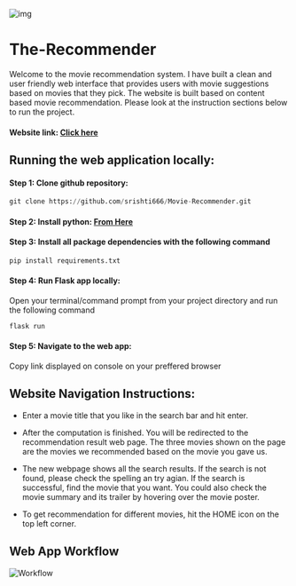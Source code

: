 ![img](https://user-images.githubusercontent.com/85846340/170845822-47fdd121-9ae2-4972-b7ff-9e8eaa49ad92.png)

# The-Recommender

Welcome to the movie recommendation system. I have built a clean and user friendly web interface that provides users with movie suggestions based on movies that they pick. The website is built based on content based movie recommendation. Please look at the instruction sections below to run the project.  

#### Website link: [Click here](https://movie-recommender1111.herokuapp.com/)

## Running the web application locally: 

#### Step 1: Clone github repository:
```python
git clone https://github.com/srishti666/Movie-Recommender.git 
```

#### Step 2: Install python: [From Here](https://www.python.org/downloads/)


#### Step 3: Install all package dependencies with the following command
```python
pip install requirements.txt
```


#### Step 4: Run Flask app locally: 
Open your terminal/command prompt from your project directory and run the following command
```python
flask run
```

#### Step 5: Navigate to the web app:
Copy link displayed on console on your preffered browser


## Website Navigation Instructions:
- Enter a movie title that you like in the search bar and hit enter.

- After the computation is finished. You will be redirected to the recommendation result web page. The three movies shown on the page are the movies we recommended based on the movie you gave us. 

- The new webpage shows all the search results. If the search is not found, please check the spelling an try agian. If the search is successful, find the movie that you want. You could also check the movie summary and its trailer by hovering over the movie poster.

- To get recommendation for different movies, hit the HOME icon on the top left corner.

## Web App Workflow 
![Workflow](https://user-images.githubusercontent.com/85846340/170843065-298d6781-9b43-4782-bd17-11743a72ae66.png)
